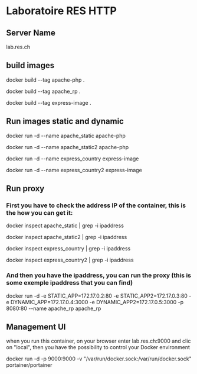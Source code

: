 # Laboratoire RES HTTP

## Server Name

lab.res.ch

## build images

docker build --tag apache-php .

docker build --tag apache_rp .

docker build --tag express-image .

## Run images static and dynamic

docker run -d --name apache_static apache-php

docker run -d --name apache_static2 apache-php

docker run -d --name express_country express-image

docker run -d --name express_country2 express-image

## Run proxy

### First you have to check the address IP of the container, this is the how you can get it:

docker inspect apache_static    | grep -i ipaddress 

docker inspect apache_static2   | grep -i ipaddress 

docker inspect express_country  | grep -i ipaddress 

docker inspect express_country2 | grep -i ipaddress 

### And then you have the ipaddress, you can run the proxy (this is some exemple ipaddress that you can find)

docker run -d -e STATIC_APP=172.17.0.2:80 -e STATIC_APP2=172.17.0.3:80 -e DYNAMIC_APP=172.17.0.4:3000 -e DYNAMIC_APP2=172.17.0.5:3000 -p 8080:80 --name apache_rp  apache_rp 

## Management UI

when you run this container, on your browser enter lab.res.ch:9000 and clic on "local", then you have the possibility to control your Docker environment

docker run -d -p 9000:9000 -v "/var/run/docker.sock:/var/run/docker.sock" portainer/portainer

